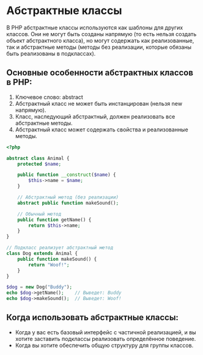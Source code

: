 # Абстрактные классы
В PHP абстрактные классы используются как шаблоны для других классов. Они не могут быть созданы напрямую (то есть нельзя создать объект абстрактного класса), но могут содержать как реализованные, так и абстрактные методы (методы без реализации, которые обязаны быть реализованы в подклассах).

## Основные особенности абстрактных классов в PHP:
1. Ключевое слово: abstract
2. Абстрактный класс не может быть инстанцирован (нельзя new напрямую).
3. Класс, наследующий абстрактный, должен реализовать все абстрактные методы.
4. Абстрактный класс может содержать свойства и реализованные методы.

```php
<?php

abstract class Animal {
    protected $name;

    public function __construct($name) {
        $this->name = $name;
    }

    // Абстрактный метод (без реализации)
    abstract public function makeSound();

    // Обычный метод
    public function getName() {
        return $this->name;
    }
}

// Подкласс реализует абстрактный метод
class Dog extends Animal {
    public function makeSound() {
        return "Woof!";
    }
}

$dog = new Dog("Buddy");
echo $dog->getName();    // Выведет: Buddy
echo $dog->makeSound();  // Выведет: Woof!
```

## Когда использовать абстрактные классы:
- Когда у вас есть базовый интерфейс с частичной реализацией, и вы хотите заставить подклассы реализовать определённое поведение.
- Когда вы хотите обеспечить общую структуру для группы классов.

